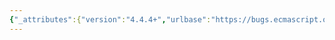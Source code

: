 ```yaml
---
{"_attributes":{"version":"4.4.4+","urlbase":"https://bugs.ecmascript.org/","maintainer":"dherman@mozilla.com"},"bug":{"bug_id":4181,"creation_ts":"2015-03-18 09:04:00 -0700","short_desc":"13.12.14 LabelledEvaluation: Typo \"[[type]]\" in step 4.a","delta_ts":"2015-04-03 12:35:34 -0700","product":"Draft for 6th Edition","component":"editorial issue","version":"Rev 36: March 17, 2015 Release Candidate 3","rep_platform":"All","op_sys":"All","bug_status":"RESOLVED","resolution":"FIXED","priority":"Normal","bug_severity":"normal","everconfirmed":true,"reporter":{"uid":"andrebargull","name":"André Bargull"},"assigned_to":{"uid":"allen","name":"Allen Wirfs-Brock"},"long_desc":[{"commentid":13867,"comment_count":0,"who":{"uid":"andrebargull","name":"André Bargull"},"bug_when":"2015-03-18 09:04:55 -0700","thetext":"13.12.14 Runtime Semantics: LabelledEvaluation\n\nTypo in step 4.a: [[type]] -> [[value]]"},{"commentid":13874,"comment_count":1,"who":{"uid":"allen","name":"Allen Wirfs-Brock"},"bug_when":"2015-03-18 09:31:57 -0700","thetext":"fixed in rev37 editor's draft"},{"commentid":14069,"comment_count":2,"who":{"uid":"allen","name":"Allen Wirfs-Brock"},"bug_when":"2015-04-03 12:35:34 -0700","thetext":"In Rev37"}]}}
---
```

